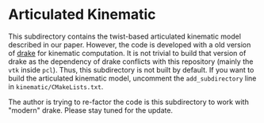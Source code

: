 # Articulated Kinematic

This subdirectory contains the twist-based articulated kinematic model described in our paper. However, the code is developed with a old version of [drake](https://drake.mit.edu/)  for kinematic computation. It is not trivial to build that version of drake as the dependency of drake conflicts with this repository (mainly the `vtk` inside `pcl`). Thus, this subdirectory is not built by default. If you want to build the articulated kinematic model, uncomment the `add_subdirectory` line in `kinematic/CMakeLists.txt`. 

The author is trying to re-factor the code is this subdirectory to work with "modern" drake. Please stay tuned for the update. 